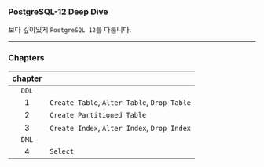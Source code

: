 ### PostgreSQL-12 Deep Dive

보다 깊이있게 `PostgreSQL 12`를 다룹니다.

---

### Chapters

| chapter |                                             |
| :-----: | ------------------------------------------- |
|  `DDL`  |                                             |
|    1    | `Create Table`, `Alter Table`, `Drop Table` |
|    2    | `Create Partitioned Table`                  |
|    3    | `Create Index`, `Alter Index`, `Drop Index` |
|  `DML`  |                                             |
|    4    | `Select`                                    |
